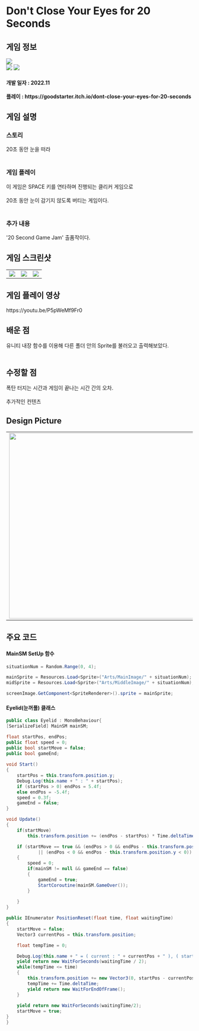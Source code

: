 # Don't Close Your Eyes for 20 Seconds
<div>
    <h2> 게임 정보 </h2>
    <img src = "https://img.itch.zone/aW1nLzEwNTk3Mzg2LnBuZw==/347x500/gP8twm.png"><br>
    <img src="https://img.shields.io/badge/Unity-yellow?style=flat-square&logo=Unity&logoColor=FFFFFF"/>
    <img src="https://img.shields.io/badge/Clicker-gray"/>
    <h4> 개발 일자 : 2022.11 <br><br>
    플레이 : https://goodstarter.itch.io/dont-close-your-eyes-for-20-seconds
    
  </div>
  <div>
    <h2> 게임 설명 </h2>
    <h3> 스토리 </h3>
     20초 동안 눈을 떠라<br><br>
    <h3> 게임 플레이 </h3>
     이 게임은 SPACE 키를 연타하며 진행되는 클리커 게임으로 <br><br>
     20초 동안 눈이 감기지 않도록 버티는 게임이다.<br><br>
      <h3> 추가 내용 </h3>
      '20 Second Game Jam' 출품작이다.
  </div> 
  <div>
    <h2> 게임 스크린샷 </h2>
      <table>
        <td><img src = "https://img.itch.zone/aW1hZ2UvMTgwNDU1MC8xMDY2ODIyMy5wbmc=/347x500/017XmA.png"></td>
        <td><img src = "https://img.itch.zone/aW1hZ2UvMTgwNDU1MC8xMDY2ODIyNC5wbmc=/347x500/Plhyps.png"></td>
        <td><img src = "https://img.itch.zone/aW1hZ2UvMTgwNDU1MC8xMDY2ODIyNS5wbmc=/347x500/Ntvjsb.png"></td>
      </table>
  </div>
    <div>
    <h2> 게임 플레이 영상 </h2>
    https://youtu.be/P5pWeMf9Fr0
  </div>
  <div>
    <h2> 배운 점 </h2>
      유니티 내장 함수를 이용해 다른 폴더 안의 Sprite를 불러오고 출력해보았다.<br><br>
      
  </div>
  <div>
    <h2> 수정할 점 </h2>
      폭탄 터지는 시간과 게임이 끝나는 시간 간의 오차.<br><br>
      추가적인 컨텐츠
   <h2> Design Picture </h2>
   <table>
        <td><img src = "https://postfiles.pstatic.net/MjAyMjEyMDJfMTcz/MDAxNjY5OTQ1MTYyNTcz.xRGtDzHsxcJYazZlDcthq5OryoHRCOAIo3IhGdm3-4sg.GZeppaeShzgz5M3EIWUjWJXTdv0lI3WDgx6GlKBlis8g.JPEG.tdj04131/KakaoTalk_20221202_103401185.jpg?type=w773" height = 500></td>
        <td><img src = "https://postfiles.pstatic.net/MjAyMjEyMDJfNDYg/MDAxNjY5OTQ1MTYyNTU0.1gzPKWdthy-1HV3kGPMn-xFlpEmNQUljsOlQcorqdpwg.WTibCAZObK__76rH2hzr5SLjkZHd9qkVYY0WdQ_0MQ4g.JPEG.tdj04131/KakaoTalk_20221202_103401185_01.jpg?type=w773" height = 500></td>
      </table>
  </div>
   <div>
       <h2> 주요 코드 </h2>
       <h4> MainSM SetUp 함수 </h4>
    </div>
    
```csharp
situationNum = Random.Range(0, 4);

mainSprite = Resources.Load<Sprite>("Arts/MainImage/" + situationNum);
midSprite = Resources.Load<Sprite>("Arts/MiddleImage/" + situationNum);

screenImage.GetComponent<SpriteRenderer>().sprite = mainSprite;
```
<div>
    <h4> Eyelid(눈꺼풀) 클래스 </h4>
</div>      
    
```csharp
public class Eyelid : MonoBehaviour{
[SerializeField] MainSM mainSM;

float startPos, endPos;
public float speed = 0;
public bool startMove = false;
public bool gameEnd;
   
void Start()
{
    startPos = this.transform.position.y;
    Debug.Log(this.name + " : " + startPos);
    if (startPos > 0) endPos = 5.4f;
    else endPos = -5.4f;
    speed = 0.3f;
    gameEnd = false;
}

void Update()
{
    if(startMove)
        this.transform.position += (endPos - startPos) * Time.deltaTime * speed * new Vector3(0,1,0);

    if (startMove == true && (endPos > 0 && endPos - this.transform.position.y > 0) 
            || (endPos < 0 && endPos - this.transform.position.y < 0))
    {
        speed = 0;
        if(mainSM != null && gameEnd == false)
        {
            gameEnd = true;
            StartCoroutine(mainSM.GameOver());
        }
               
    }
}

public IEnumerator PositionReset(float time, float waitingTime)
{
    startMove = false;
    Vector3 currentPos = this.transform.position;

    float tempTime = 0;

    Debug.Log(this.name + " = ( current : " + currentPos + " ), ( start : " + startPos + " )");
    yield return new WaitForSeconds(waitingTime / 2);
    while(tempTime <= time)
    {
        this.transform.position += new Vector3(0, startPos - currentPos.y, 0) * Time.deltaTime / time;
        tempTime += Time.deltaTime;
        yield return new WaitForEndOfFrame();
    }
        
    yield return new WaitForSeconds(waitingTime/2);
    startMove = true;
}
}
```
